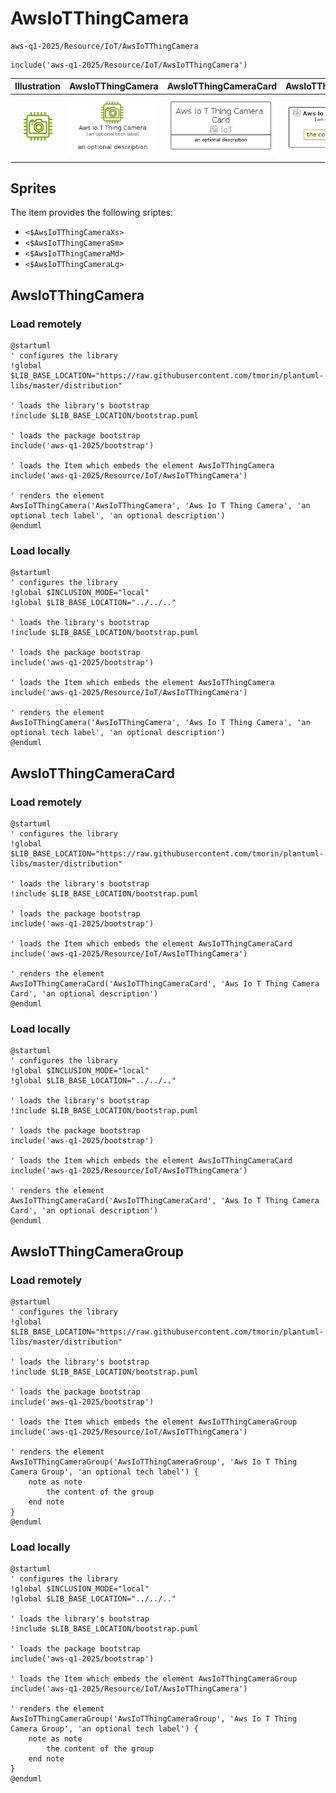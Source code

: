# AwsIoTThingCamera


```text
aws-q1-2025/Resource/IoT/AwsIoTThingCamera
```

```text
include('aws-q1-2025/Resource/IoT/AwsIoTThingCamera')
```



| Illustration | AwsIoTThingCamera | AwsIoTThingCameraCard | AwsIoTThingCameraGroup |
| :---: | :---: | :---: | :---: |
| ![illustration for Illustration](../../../aws-q1-2025/Resource/IoT/AwsIoTThingCamera.png) | ![illustration for AwsIoTThingCamera](../../../aws-q1-2025/Resource/IoT/AwsIoTThingCamera.Local.png) | ![illustration for AwsIoTThingCameraCard](../../../aws-q1-2025/Resource/IoT/AwsIoTThingCameraCard.Local.png) | ![illustration for AwsIoTThingCameraGroup](../../../aws-q1-2025/Resource/IoT/AwsIoTThingCameraGroup.Local.png) |



## Sprites
The item provides the following sriptes:

- `<$AwsIoTThingCameraXs>`
- `<$AwsIoTThingCameraSm>`
- `<$AwsIoTThingCameraMd>`
- `<$AwsIoTThingCameraLg>`





## AwsIoTThingCamera

### Load remotely
```plantuml
@startuml
' configures the library
!global $LIB_BASE_LOCATION="https://raw.githubusercontent.com/tmorin/plantuml-libs/master/distribution"

' loads the library's bootstrap
!include $LIB_BASE_LOCATION/bootstrap.puml

' loads the package bootstrap
include('aws-q1-2025/bootstrap')

' loads the Item which embeds the element AwsIoTThingCamera
include('aws-q1-2025/Resource/IoT/AwsIoTThingCamera')

' renders the element
AwsIoTThingCamera('AwsIoTThingCamera', 'Aws Io T Thing Camera', 'an optional tech label', 'an optional description')
@enduml
```

### Load locally
```plantuml
@startuml
' configures the library
!global $INCLUSION_MODE="local"
!global $LIB_BASE_LOCATION="../../.."

' loads the library's bootstrap
!include $LIB_BASE_LOCATION/bootstrap.puml

' loads the package bootstrap
include('aws-q1-2025/bootstrap')

' loads the Item which embeds the element AwsIoTThingCamera
include('aws-q1-2025/Resource/IoT/AwsIoTThingCamera')

' renders the element
AwsIoTThingCamera('AwsIoTThingCamera', 'Aws Io T Thing Camera', 'an optional tech label', 'an optional description')
@enduml
```

## AwsIoTThingCameraCard

### Load remotely
```plantuml
@startuml
' configures the library
!global $LIB_BASE_LOCATION="https://raw.githubusercontent.com/tmorin/plantuml-libs/master/distribution"

' loads the library's bootstrap
!include $LIB_BASE_LOCATION/bootstrap.puml

' loads the package bootstrap
include('aws-q1-2025/bootstrap')

' loads the Item which embeds the element AwsIoTThingCameraCard
include('aws-q1-2025/Resource/IoT/AwsIoTThingCamera')

' renders the element
AwsIoTThingCameraCard('AwsIoTThingCameraCard', 'Aws Io T Thing Camera Card', 'an optional description')
@enduml
```

### Load locally
```plantuml
@startuml
' configures the library
!global $INCLUSION_MODE="local"
!global $LIB_BASE_LOCATION="../../.."

' loads the library's bootstrap
!include $LIB_BASE_LOCATION/bootstrap.puml

' loads the package bootstrap
include('aws-q1-2025/bootstrap')

' loads the Item which embeds the element AwsIoTThingCameraCard
include('aws-q1-2025/Resource/IoT/AwsIoTThingCamera')

' renders the element
AwsIoTThingCameraCard('AwsIoTThingCameraCard', 'Aws Io T Thing Camera Card', 'an optional description')
@enduml
```

## AwsIoTThingCameraGroup

### Load remotely
```plantuml
@startuml
' configures the library
!global $LIB_BASE_LOCATION="https://raw.githubusercontent.com/tmorin/plantuml-libs/master/distribution"

' loads the library's bootstrap
!include $LIB_BASE_LOCATION/bootstrap.puml

' loads the package bootstrap
include('aws-q1-2025/bootstrap')

' loads the Item which embeds the element AwsIoTThingCameraGroup
include('aws-q1-2025/Resource/IoT/AwsIoTThingCamera')

' renders the element
AwsIoTThingCameraGroup('AwsIoTThingCameraGroup', 'Aws Io T Thing Camera Group', 'an optional tech label') {
    note as note
        the content of the group
    end note
}
@enduml
```

### Load locally
```plantuml
@startuml
' configures the library
!global $INCLUSION_MODE="local"
!global $LIB_BASE_LOCATION="../../.."

' loads the library's bootstrap
!include $LIB_BASE_LOCATION/bootstrap.puml

' loads the package bootstrap
include('aws-q1-2025/bootstrap')

' loads the Item which embeds the element AwsIoTThingCameraGroup
include('aws-q1-2025/Resource/IoT/AwsIoTThingCamera')

' renders the element
AwsIoTThingCameraGroup('AwsIoTThingCameraGroup', 'Aws Io T Thing Camera Group', 'an optional tech label') {
    note as note
        the content of the group
    end note
}
@enduml
```

